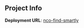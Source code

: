 ## Project Info

**Deployment URL**: [nco-find-smartly](https://nco-find-smartly-o50tskh16-jaisimha-ks-projects.vercel.app)
